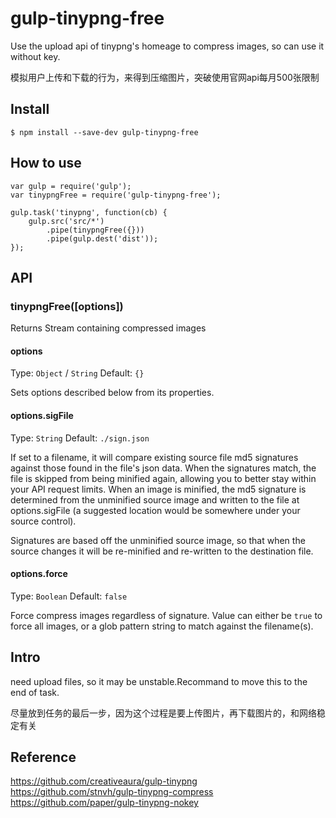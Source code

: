 # gulp-tinypng-free
Use the upload api of tinypng's homeage to compress images, so can use it without key.

模拟用户上传和下载的行为，来得到压缩图片，突破使用官网api每月500张限制

## Install
```
$ npm install --save-dev gulp-tinypng-free
```

## How to use
```
var gulp = require('gulp');
var tinypngFree = require('gulp-tinypng-free');

gulp.task('tinypng', function(cb) {
    gulp.src('src/*')
        .pipe(tinypngFree({}))
        .pipe(gulp.dest('dist'));
});
```

## API
### tinypngFree([options])

Returns Stream containing compressed images

#### options
Type: `Object` / `String`
Default: `{}`

Sets options described below from its properties.

#### options.sigFile
Type: `String`
Default: `./sign.json`

If set to a filename, it will compare existing source file md5 signatures against those found in the file's json data. When the signatures match, the file is skipped from being minified again, allowing you to better stay within your API request limits. When an image is minified, the md5 signature is determined from the unminified source image and written to the file at options.sigFile (a suggested location would be somewhere under your source control).

Signatures are based off the unminified source image, so that when the source changes it will be re-minified and re-written to the destination file.

#### options.force
Type: `Boolean`
Default: `false`

Force compress images regardless of signature. Value can either be `true` to force all images, or a glob pattern string to match against the filename(s).


## Intro
need upload files, so it may be unstable.Recommand to move this to the end of task.

尽量放到任务的最后一步，因为这个过程是要上传图片，再下载图片的，和网络稳定有关

## Reference
https://github.com/creativeaura/gulp-tinypng  
https://github.com/stnvh/gulp-tinypng-compress  
https://github.com/paper/gulp-tinypng-nokey  